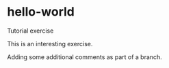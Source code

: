 # hello-world
Tutorial exercise

This is an interesting exercise.


Adding some additional comments as part of a branch.
